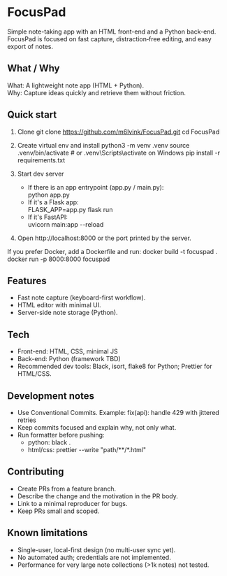 # FocusPad

Simple note-taking app with an HTML front-end and a Python back-end. FocusPad is focused on fast capture, distraction‑free editing, and easy export of notes.

## What / Why
What: A lightweight note app (HTML + Python).  
Why: Capture ideas quickly and retrieve them without friction.

## Quick start
1. Clone
   git clone https://github.com/m6lvink/FocusPad.git
   cd FocusPad

2. Create virtual env and install
   python3 -m venv .venv
   source .venv/bin/activate   # or .venv\Scripts\activate on Windows
   pip install -r requirements.txt

3. Start dev server
   - If there is an app entrypoint (app.py / main.py):  
     python app.py
   - If it's a Flask app:  
     FLASK_APP=app.py flask run
   - If it's FastAPI:  
     uvicorn main:app --reload

4. Open http://localhost:8000 or the port printed by the server.

If you prefer Docker, add a Dockerfile and run:
   docker build -t focuspad .
   docker run -p 8000:8000 focuspad

## Features
- Fast note capture (keyboard-first workflow).
- HTML editor with minimal UI.
- Server-side note storage (Python).

## Tech
- Front-end: HTML, CSS, minimal JS
- Back-end: Python (framework TBD)
- Recommended dev tools: Black, isort, flake8 for Python; Prettier for HTML/CSS.

## Development notes
- Use Conventional Commits. Example: fix(api): handle 429 with jittered retries
- Keep commits focused and explain why, not only what.
- Run formatter before pushing:
  - python: black .
  - html/css: prettier --write "path/**/*.html"

## Contributing
- Create PRs from a feature branch.
- Describe the change and the motivation in the PR body.
- Link to a minimal reproducer for bugs.
- Keep PRs small and scoped.

## Known limitations
- Single-user, local-first design (no multi-user sync yet).
- No automated auth; credentials are not implemented.
- Performance for very large note collections (>1k notes) not tested.

